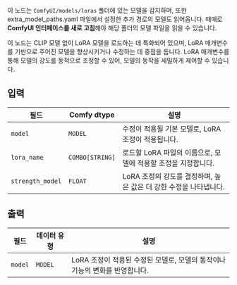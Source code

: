 이 노드는 `ComfyUI/models/loras` 폴더에 있는 모델을 감지하며,
또한 extra_model_paths.yaml 파일에서 설정한 추가 경로의 모델도 읽어옵니다.
때때로 **ComfyUI 인터페이스를 새로 고침**해야 해당 폴더의 모델 파일을 읽을 수 있습니다.

이 노드는 CLIP 모델 없이 LoRA 모델을 로드하는 데 특화되어 있으며, LoRA 매개변수를 기반으로 주어진 모델을 향상시키거나 수정하는 데 중점을 둡니다. LoRA 매개변수를 통해 모델의 강도를 동적으로 조정할 수 있어, 모델의 동작을 세밀하게 제어할 수 있습니다.

## 입력

| 필드             | Comfy dtype     | 설명                                                              |
| ---------------- | --------------- | ----------------------------------------------------------------- |
| `model`          | `MODEL`         | 수정이 적용될 기본 모델로, LoRA 조정이 적용됩니다.                |
| `lora_name`      | `COMBO[STRING]` | 로드할 LoRA 파일의 이름으로, 모델에 적용할 조정을 지정합니다.     |
| `strength_model` | `FLOAT`         | LoRA 조정의 강도를 결정하며, 높은 값은 더 강한 수정을 나타냅니다. |

## 출력

| 필드    | 데이터 유형 | 설명                                                                        |
| ------- | ----------- | --------------------------------------------------------------------------- |
| `model` | `MODEL`     | LoRA 조정이 적용된 수정된 모델로, 모델의 동작이나 기능의 변화를 반영합니다. |
